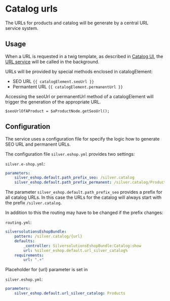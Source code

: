 # Catalog urls

The URLs for products and catalog will be generate by a central URL service system.

## Usage

When a URL is requested in a twig template, as described in [Catalog UI](../../catalog_ui/catalog_ui.md), the [URL service](../catalog_urls/catalog_urls.md) will be called in the background.

URLs will be provided by special methods enclosed in catalogElement:

- SEO URL `{{ catalogElement.seoUrl }}`
- Permantent URL `{{ catalogElement.permanentUrl }}`

Accessing the seoUrl or permanentUrl method of a catalogElement will trigger the generation of the appropriate URL.

``` 
$seoUrlOfAProduct = $aProductNode.getSeoUrl();
```

## Configuration

The service uses a configuration file for specify the logic how to generate SEO URL and permanent URLs. 

The configuration file `silver.eshop.yml` provides two settings:

`silver.e-shop.yml`:

``` yaml
parameters:
    silver_eshop.default.path_prefix_seo: /silver.catalog
    silver_eshop.default.path_prefix_permanent: /silver.catalog/Products
```

The parameter `silver_eshop.default.path_prefix_seo` provides a prefix for all catalog URLs. In this case the URLs for the catalog will always start with the prefix `/silver.catalog`.

In addition to this the routing may have to be changed if the prefix changes:

`routing.yml`:

``` yaml
silversolutionsEshopBundle:
    pattern: /silver.catalog/{url}
    defaults:
        _controller: SilversolutionsEshopBundle:Catalog:show
        url: %silver_eshop.default.url_silver_catalog%
    requirements:
        url: ".+"
```

Placeholder for {url} parameter is set in

`silver.eshop.yml`:

``` yaml
parameters:
    silver_eshop.default.url_silver_catalog: Products
```
